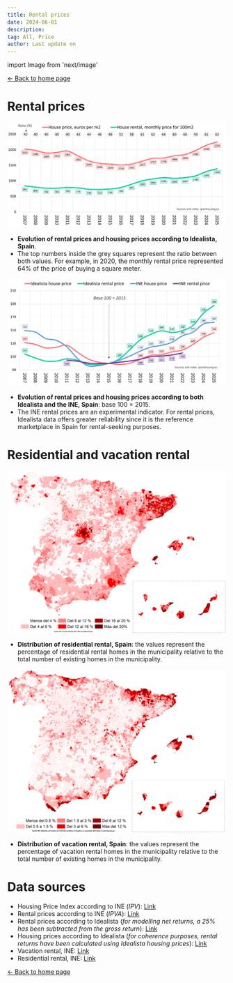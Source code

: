 ```yaml
---
title: Rental prices
date: 2024-06-01
description:
tag: All, Price
author: Last update on
---
```


import Image from 'next/image'

<div class="meta-line"><a class="meta-back" href="/">← Back to home page</a></div>

# Rental prices

[![Evolución precio alquiler de la vivienda](/images/rentprice1.png)](/images/rentprice1.png)

- **Evolution of rental prices and housing prices according to Idealista, Spain**.
- The top numbers inside the grey squares represent the ratio between both values. For example, in 2020, the monthly rental price represented 64% of the price of buying a square meter.

[![Indice precio alquiler y compra](/images/rentprice2.png)](/images/rentprice2.png)

- **Evolution of rental prices and housing prices according to both Idealista and the INE, Spain**: base 100 = 2015.
- The INE rental prices are an experimental indicator. For rental prices, Idealista data offers greater reliability since it is the reference marketplace in Spain for rental-seeking purposes.

# Residential and vacation rental

[![Land scarcity](/images/residentialmap.png)](/images/residentialmap.png)

- **Distribution of residential rental, Spain**: the values represent the percentage of residential rental homes in the municipality relative to the total number of existing homes in the municipality.

[![Land scarcity](/images/vacationalmap.png)](/images/vacationalmap.png)

- **Distribution of vacation rental, Spain**: the values represent the percentage of vacation rental homes in the municipality relative to the total number of existing homes in the municipality.

# Data sources

- Housing Price Index according to INE (_IPV_): [Link](https://www.ine.es/dyngs/INEbase/en/operacion.htm?c=Estadistica_C&cid=1254736152838&menu=resultados&idp=1254735976607)
- Rental prices according to INE (_IPVA_): [Link](https://www.ine.es/experimental/ipva/experimental_precios_vivienda_alquiler.htm)
- Rental prices according to Idealista (_for modelling net returns, a 25% has been subtracted from the gross return_): [Link](https://www.idealista.com/sala-de-prensa/informes-precio-vivienda/alquiler/)
- Housing prices according to Idealista (_for coherence purposes, rental returns have been calculated using Idealista housing prices_): [Link](https://www.idealista.com/sala)
- Vacation rental, INE: [Link](https://www.ine.es/experimental/viv_turistica/exp_viv_turistica_tablas.htm)
- Residential rental, INE: [Link](https://www.ine.es/censos2011/tablas/Inicio.do)


<div class="meta-line"><a class="meta-back" href="/">← Back to home page</a></div>
